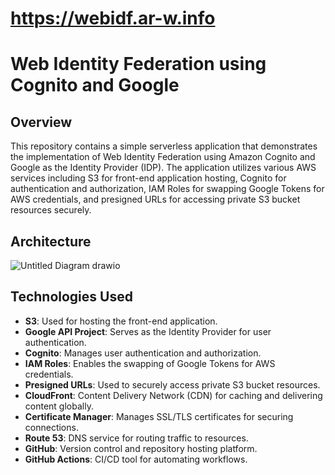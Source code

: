 
# https://webidf.ar-w.info
# Web Identity Federation using Cognito and Google

## Overview

This repository contains a simple serverless application that demonstrates the implementation of Web Identity Federation using Amazon Cognito and Google as the Identity Provider (IDP). The application utilizes various AWS services including S3 for front-end application hosting, Cognito for authentication and authorization, IAM Roles for swapping Google Tokens for AWS credentials, and presigned URLs for accessing private S3 bucket resources securely.

## Architecture

![Untitled Diagram drawio](https://github.com/nicetry001/webidf/assets/85026477/2d68bc8a-171d-4980-8913-f029b9ca616a)


## Technologies Used

- **S3**: Used for hosting the front-end application.
- **Google API Project**: Serves as the Identity Provider for user authentication.
- **Cognito**: Manages user authentication and authorization.
- **IAM Roles**: Enables the swapping of Google Tokens for AWS credentials.
- **Presigned URLs**: Used to securely access private S3 bucket resources.
- **CloudFront**: Content Delivery Network (CDN) for caching and delivering content globally.
- **Certificate Manager**: Manages SSL/TLS certificates for securing connections.
- **Route 53**: DNS service for routing traffic to resources.
- **GitHub**: Version control and repository hosting platform.
- **GitHub Actions**: CI/CD tool for automating workflows.
